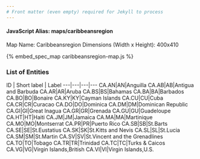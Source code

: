 ```yaml
---
# Front matter (even empty) required for Jekyll to process
---
```


#### JavaScript Alias: maps/caribbeansregion

Map Name: Caribbeansregion
Dimensions (Width x Height): 400x410



{% embed_spec_map caribbeansregion-map.js %}

### List of Entities

ID | Short label | Label
---|---|---|---
CA.AN|AN|Anguilla
CA.AB|AB|Antigua and Barbuda
CA.AR|AR|Aruba
CA.BS|BS|Bahamas
CA.BA|BA|Barbados
CA.BO|BO|Bonaire
CA.KY|KY|Cayman Islands
CA.CU|CU|Cuba
CA.CR|CR|Curacao
CA.DO|DO|Dominica
CA.DM|DM|Dominican Republic
CA.GI|GI|Great Inagua
CA.GR|GR|Grenada
CA.GU|GU|Guadeloupe
CA.HT|HT|Haiti
CA.JM|JM|Jamaica
CA.MA|MA|Martinique
CA.MO|MO|Montserrat
CA.PR|PR|Puerto Rico
CA.SB|SB|St.Barts
CA.SE|SE|St.Eustatius
CA.SK|SK|St.Kitts and Nevis
CA.SL|SL|St.Lucia
CA.SM|SM|St.Martin
CA.SV|SV|St.Vincent and the Grenadlines
CA.TO|TO|Tobago
CA.TR|TR|Trinidad
CA.TC|TC|Turks & Caicos
CA.VG|VG|Virgin Islands,British
CA.VI|VI|Virgin Islands,U.S.

